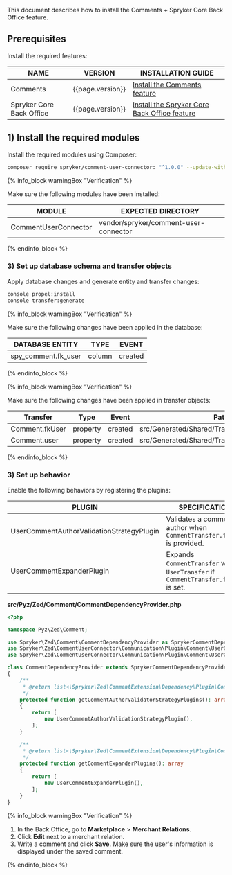 This document describes how to install the Comments + Spryker Core Back Office feature.

## Prerequisites

Install the required features:

| NAME                     | VERSION          | INSTALLATION GUIDE                                                                                                                                                |
|--------------------------|------------------|-------------------------------------------------------------------------------------------------------------------------------------------------------------------|
| Comments                 | {{page.version}} | [Install the Comments feature](/docs/pbc/all/cart-and-checkout/latest/base-shop/install-and-upgrade/install-features/install-the-comments-feature.html) |
| Spryker Core Back Office | {{page.version}} | [Install the Spryker Core Back Office feature](/docs/pbc/all/miscellaneous/latest/install-and-upgrade/install-features/install-the-spryker-core-feature.html)      |

## 1) Install the required modules

Install the required modules using Composer:

```bash
composer require spryker/comment-user-connector: "^1.0.0" --update-with-dependencies
```

{% info_block warningBox "Verification" %}

Make sure the following modules have been installed:

| MODULE                         | EXPECTED DIRECTORY                               |
|--------------------------------|--------------------------------------------------|
| CommentUserConnector           | vendor/spryker/comment-user-connector            |

{% endinfo_block %}

### 3) Set up database schema and transfer objects

Apply database changes and generate entity and transfer changes:

```bash
console propel:install
console transfer:generate
```

{% info_block warningBox "Verification" %}

Make sure the following changes have been applied in the database:

| DATABASE ENTITY     | TYPE   | EVENT   |
|---------------------|--------|---------|
| spy_comment.fk_user | column | created |

{% endinfo_block %}

{% info_block warningBox "Verification" %}

Make sure the following changes have been applied in transfer objects:

| Transfer       | Type     | Event   | Path                                          |
|----------------|----------|---------|-----------------------------------------------|
| Comment.fkUser | property | created | src/Generated/Shared/Transfer/CommentTransfer |
| Comment.user   | property | created | src/Generated/Shared/Transfer/CommentTransfer |

{% endinfo_block %}

### 3) Set up behavior

Enable the following behaviors by registering the plugins:

| PLUGIN                                    | SPECIFICATION                                                                     | PREREQUISITES | NAMESPACE                                                     |
|-------------------------------------------|-----------------------------------------------------------------------------------|---------------|---------------------------------------------------------------|
| UserCommentAuthorValidationStrategyPlugin | Validates a comment author when `CommentTransfer.fkUser` is provided.               |               | Spryker\Zed\CommentUserConnector\Communication\Plugin\Comment |
| UserCommentExpanderPlugin                 | Expands `CommentTransfer` with `UserTransfer` if `CommentTransfer.fkUser` is set. |               | Spryker\Zed\CommentUserConnector\Communication\Plugin\Comment |

**src/Pyz/Zed/Comment/CommentDependencyProvider.php**

```php
<?php

namespace Pyz\Zed\Comment;

use Spryker\Zed\Comment\CommentDependencyProvider as SprykerCommentDependencyProvider;
use Spryker\Zed\CommentUserConnector\Communication\Plugin\Comment\UserCommentAuthorValidationStrategyPlugin;
use Spryker\Zed\CommentUserConnector\Communication\Plugin\Comment\UserCommentExpanderPlugin;

class CommentDependencyProvider extends SprykerCommentDependencyProvider
{
    /**
     * @return list<\Spryker\Zed\CommentExtension\Dependency\Plugin\CommentAuthorValidatorStrategyPluginInterface>
     */
    protected function getCommentAuthorValidatorStrategyPlugins(): array
    {
        return [
            new UserCommentAuthorValidationStrategyPlugin(),
        ];
    }

    /**
     * @return list<\Spryker\Zed\CommentExtension\Dependency\Plugin\CommentExpanderPluginInterface>
     */
    protected function getCommentExpanderPlugins(): array
    {
        return [
            new UserCommentExpanderPlugin(),
        ];
    }
}
```

{% info_block warningBox "Verification" %}

1. In the Back Office, go to **Marketplace** > **Merchant Relations**.
2. Click **Edit** next to a merchant relation.
3. Write a comment and click **Save**.
    Make sure the user's information is displayed under the saved comment.



{% endinfo_block %}
